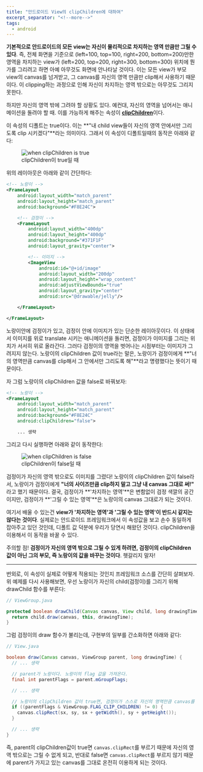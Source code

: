 ```yaml
---
title: "안드로이드 View의 clipChildren에 대하여"
excerpt_separator: "<!--more-->"
tags:
  - android
---
```


**기본적으로 안드로이드의 모든 view는 자신이 물리적으로 차지하는 영역 만큼만 그릴 수 있다**. 즉, 전체 화면을 기준으로 (left=100, top=100, right=200, bottom=200)만한 영역을 차지하는 view가 (left=200, top=200, right=300, bottom=300) 위치에 뭔가를 그리려고 하면 아예 아무것도 화면에 안나타날 것이다. 이는 모든 view가 부모 view의 canvas를 넘겨받고, 그 canvas를 자신의 영역 만큼만 clip해서 사용하기 때문이다. 이 clipping하는 과정으로 인해 자신이 차지하는 영역 밖으로는 아무것도 그리지 못한다.

하지만 자신의 영역 밖에 그려야 할 상황도 있다. 예컨대, 자신의 영역을 넘어서는 애니메이션을 돌려야 할 때. 이를 가능하게 해주는 속성이 [**clipChildren**](https://developer.android.com/reference/android/view/ViewGroup.html#attr_android:clipChildren)이다.

<!--more-->

이 속성의 디폴트는 true이다. 이는 **"내 child view들이 자신의 영역 안에서만 그리도록 clip 시키겠다"**라는 의미이다. 그래서 이 속성이 디폴트일때의 동작은 아래와 같다:

<figure>
  <img src="{{ site.url }}{{ site.baseurl }}/assets/images/clipchildren_mov01.gif" alt="when clipChildren is true">
  <figcaption>clipChildren이 true일 때</figcaption>
</figure> 

위의 레이아웃은 아래와 같이 간단하다:

```xml
<!-- 노랑이 -->
<FrameLayout
    android:layout_width="match_parent"
    android:layout_height="match_parent"
    android:background="#F8E24C">

    <!-- 검정이 -->
    <FrameLayout
        android:layout_width="400dp"
        android:layout_height="400dp"
        android:background="#371F1F"
        android:layout_gravity="center">

        <!-- 이미지 -->
        <ImageView
            android:id="@+id/image"
            android:layout_width="200dp"
            android:layout_height="wrap_content"
            android:adjustViewBounds="true"
            android:layout_gravity="center"
            android:src="@drawable/jelly"/>

    </FrameLayout>

</FrameLayout>
```

노랑이안에 검정이가 있고, 검정이 안에 이미지가 있는 단순한 레이아웃이다. 이 상태에서 이미지를 위로 translate 시키는 애니메이션을 돌리면, 검정이가 이미지를 그리는 위치가 서서히 위로 올라간다. 그러다 검정이의 영역을 벗어나는 시점부터는 이미지가 그려지지 않는다. 노랑이의 clipChildren 값이 true라는 말은, 노랑이가 검정이에게 **"너의 영역만큼 canvas를 clip해서 그 안에서만 그리도록 해"**라고 명령했다는 뜻이기 때문이다.

자 그럼 노랑이의 clipChildren 값을 false로 바꿔보자:

```xml
<!-- 노랑이 -->
<FrameLayout
    android:layout_width="match_parent"
    android:layout_height="match_parent"
    android:background="#F8E24C"
    android:clipChildren="false">

    ... 생략
```

그리고 다시 실행하면 아래와 같이 동작한다:

<figure>
  <img src="{{ site.url }}{{ site.baseurl }}/assets/images/clipchildren_mov02.gif" alt="when clipChildren is false">
  <figcaption>clipChildren이 false일 때</figcaption>
</figure> 

검정이가 자신의 영역 밖으로도 이미지를 그렸다! 노랑이의 clipChildren 값이 false라서, 노랑이가 검정이에게 **"너의 사이즈만큼 clip하지 말고 그냥 내 canvas 그대로 써!"** 라고 했기 때문이다. 결국, 검정이가 **'차지하는 영역'**은 변함없이 검정 색깔의 공간이지만, 검정이가 **'그릴 수 있는 영역'**은 노랑이의 canvas 그대로가 되는 것이다. 

여기서 배울 수 있는건 **view가 '차지하는 영역'과 '그릴 수 있는 영역'이 반드시 같지는 않다는 것이다**. 실제로는 안드로이드 프레임워크에서 이 속성값을 보고 손수 동일하게 잡아주고 있던 것인데, 디폴트 값 덕분에 우리가 당연시 해왔던 것이다. clipChildren을 이용해서 이 동작을 바꿀 수 있다.

주의할 점! **검정이가 자신의 영역 밖으로 그릴 수 있게 하려면, 검정이의 clipChildren 값이 아닌 그의 부모, 즉 노랑이의 값을 바꾸는 것이다**. 헷갈리지 말자!

---

번외로, 이 속성이 실제로 어떻게 적용되는 것인지 프레임워크 소스를 간단히 살펴보자. 위 예제를 다시 사용해보면, 우선 노랑이가 자신의 child(검정이)를 그리기 위해 drawChild 함수를 부른다:

```java
// ViewGroup.java

protected boolean drawChild(Canvas canvas, View child, long drawingTime) {
  return child.draw(canvas, this, drawingTime);
}
```

그럼 검정이의 draw 함수가 불리는데, 구현부의 일부를 간소화하면 아래와 같다:

```java
// View.java

boolean draw(Canvas canvas, ViewGroup parent, long drawingTime) {
  // ... 생략

  // parent가 노랑이다. 노랑이의 flag 값을 가져온다.
  final int parentFlags = parent.mGroupFlags;

  // ... 생략

  // 노랑이의 clipChildren 값이 true면, 검정이가 스스로 자신의 영역만큼 canvas를 clip한다.
  if ((parentFlags & ViewGroup.FLAG_CLIP_CHILDREN) != 0) {
    canvas.clipRect(sx, sy, sx + getWidth(), sy + getHeight());
  }

  // ... 생략
}
```

즉, parent의 clipChildren값이 true면 ```canvas.clipRect```를 부르기 때문에 자신의 영역 밖으로는 그릴 수 없게 되고, 반대로 false면 ```canvas.clipRect```를 부르지 않기 때문에 parent가 가지고 있는 canvas를 그대로 온전히 이용하게 되는 것이다.
